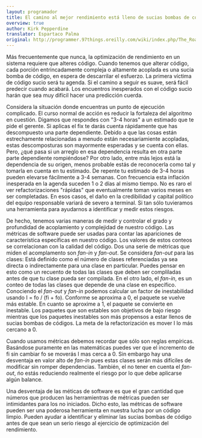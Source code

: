 ```yaml
---
layout: programador
title: El camino al mejor rendimiento está lleno de sucias bombas de código
overview: true
author: Kirk Pepperdine
translator: Espartaco Palma
original: http://programmer.97things.oreilly.com/wiki/index.php/The_Road_to_Performance_Is_Littered_with_Dirty_Code_Bombs
---
```


Más frecuentemente que nunca, la optimización de rendimiento en un sistema requiere que alteres código. Cuando tenemos que alterar código, cada porción entrincadamente compleja o altamente acoplada es una sucia bomba de código, en espera de descarrilar el esfuerzo. La primera víctima de código sucio será tu agenda. Si el camino a seguir es suave, será fácil predecir cuando acabará. Los encuentros inesperados con el código sucio harán que sea muy difícil hacer una predicción cuerda.

Considera la situación donde encuentras un punto de ejecución complicado. El curso normal de acción es reducir la fortaleza del algoritmo en cuestión. Digamos que respondes con "3-4 horas" a un estimado que te pide el gerente. Si aplicas el fix te darás cuenta rápidamente que has descompuesto una parte dependiente. Debido a que las cosas están estrechamente relacionadas a menudo están necesariamiente acopladas, estas descomposturas son mayormente esperadas y se cuenta con ellas. Pero, ¿qué pasa si un arreglo en esa dependencia resulta en otra parte parte dependiente rompiéndose? Por otro lado, entre más lejos está la dependencia de su origen, menos probable estás de reconocerla como tal y tomarla en cuenta en tu estimado. De repente tu estimado de 3-4 horas pueden elevarse fácilmente a 3-4 semanas. Con frecuencia esta inflación inesperada en la agenda suceden 1 o 2 días al mismo tiempo. No es raro el ver refactorizaciones "rápidas" que eventualmente toman varios meses en ser completadas. En esos casos, el daño en la credibilidad y capital político del equipo responsable variará de severo a terminal. Si tan sólo tuvieramos una herramienta para ayudarnos a identificar y medir estos riesgos.

De hecho, tenemos varias maneras de medir y controlar el grado y profundidad de acoplamiento y complejidad de nuestro código. Las métricas de software puede ser usadas para contar las apariciones de característica específicas en nuestro código. Los valores de estos conteos se correlacionan con la calidad del código. Dos una serie de métricas que miden el acomplamento son _fan-in_ y _fan-out_. Se considera _fan-out_ para las clases: Está definido como el número de clases referenciadas ya sea directa o indirectamente para una clase en particular. Puedes pensar en esto como un recuento de todas las clases que deben ser compliladas antes de que tu clase pueda ser compilada. En el otro lado, el _fan-in_, es un conteo de todas las clases que depende de una clase en específico. Conociendo el _fan-out_ y _fan-in_ podemos calcular un factor de inestabilidad usando I = fo / (fi + fo). Conforme se aproxima a 0, el paquete se vuelve más estable. En cuanto se aproxime a 1, el paquete se convierte en inestable. Los paquetes que son estables son objetivos de bajo riesgo mientras que los paquetes inestables son más propensos a estar llenos de sucias bombas de códigos. La meta de la refactorización es mover I lo más cercano a 0.

Cuando usamos métricas debemos recordar que sólo son reglas empíricas. Basándose puramente en las matemáticas puedes ver que el incremento de fi sin cambiar fo se moverás I mas cerca a 0. Sin embargo hay una desventaja en valor alto de _fan-in_ pues estas clases serán más difíciles de modificar sin romper dependencias. También, el no tener en cuenta el _fan-out_, ńo estás reduciendo realmente el riesgo por lo que debe aplicarse algún balance.

Una desventaja de las méticas de software es que el gran cantidad que números que producen las herramientras de métricas pueden ser intimidantes para los no iniciados. Dicho esto, las métricas de software pueden ser una poderosa herramienta en nuestra lucha por un código limpio. Pueden ayudar a identificar y eliminar las sucias bombas de código antes de que sean un serio riesgo al ejercicio de optimización del rendimiento.



